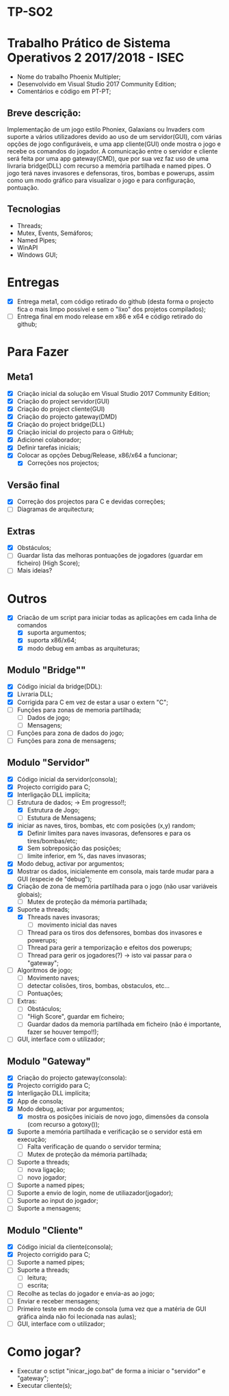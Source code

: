 # TP-SO2

# Trabalho Prático de Sistema Operativos 2 2017/2018 - ISEC
* Nome do trabalho Phoenix Multipler;
* Desenvolvido em Visual Studio 2017 Community Edition;
* Comentários e código em PT-PT;

## Breve descrição:
Implementação de um jogo estilo Phoniex, Galaxians ou Invaders com suporte a vários utilizadores devido ao uso de um servidor(GUI), 
com várias opções de jogo configuráveis, e uma app cliente(GUI) onde mostra o jogo e recebe os comandos do jogador.
A comunicação entre o servidor e cliente será feita por uma app gateway(CMD), que por sua vez faz uso de uma livraria bridge(DLL) com 
recurso a memória partilhada e named pipes.
O jogo terá naves invasores e defensoras, tiros, bombas e powerups, assim como um modo gráfico para visualizar o jogo e para configuração, pontuação.

## Tecnologias
* Threads;
* Mutex, Events, Semáforos;
* Named Pipes;
* WinAPI
* Windows GUI;

# Entregas
- [x] Entrega meta1, com código retirado do github (desta forma o projecto fica o mais limpo possível e sem o "lixo" dos projetos compilados);
- [ ] Entrega final em modo release em x86 e x64 e código retirado do github;

# Para Fazer

## Meta1
- [x] Criação inicial da solução em Visual Studio 2017 Community Edition;
- [x] Criação do project servidor(GUI)
- [x] Criação do project cliente(GUI)
- [x] Criação do projecto gateway(DMD)
- [x] Criação do project bridge(DLL)
- [x] Criação inicial do projecto para o GitHub;
- [x] Adicionei colaborador;
- [x] Definir tarefas iniciais;
- [x] Colocar as opções Debug/Release, x86/x64 a funcionar;
	- [x] Correções nos projectos;

## Versão final
- [x] Correção dos projectos para C e devidas correções;
- [ ] Diagramas de arquitectura; 

## Extras
- [x] Obstáculos;
- [ ] Guardar lista das melhoras pontuações de jogadores (guardar em ficheiro) (High Score);
- [ ] Mais ideias?

# Outros
- [x] Criacão de um script para iniciar todas as aplicações em cada linha de comandos
	- [x] suporta argumentos;
	- [x] suporta x86/x64;
	- [x] modo debug em ambas as arquiteturas;

## Modulo "Bridge""
- [x] Código inicial da bridge(DDL):
- [x] Livraria DLL;
- [x] Corrigida para C em vez de estar a usar o extern "C";
- [ ] Funções para zonas de memoria partilhada;
	- [ ] Dados de jogo;
	- [ ] Mensagens;
- [ ] Funções para zona de dados do jogo;
- [ ] Funções para zona de mensagens;

## Modulo "Servidor"
- [x] Código inicial da servidor(consola);
- [x] Projecto corrigido para C;
- [x] Interligação DLL implícita;
- [ ] Estrutura de dados; -> Em progresso!!;
	- [x] Estrutura de Jogo;
	- [ ] Estutura de Mensagens;
- [x] iniciar as naves, tiros, bombas, etc com posições (x,y) random;
	- [x] Definir limites para naves invasoras, defensores e para os tires/bombas/etc;
	- [x] Sem sobreposição das posições;
	- [ ] limite inferior, em %, das naves invasoras;
- [x] Modo debug, activar por argumentos;
- [x] Mostrar os dados, inicialemente em consola, mais tarde mudar para a GUI (especie de "debug");
- [x] Criação de zona de memória partilhada para o jogo (não usar variáveis globais);
	- [ ] Mutex de proteção da mémoria partilhada;
- [x] Suporte a threads;
	- [x] Threads naves invasoras;
		- [ ] movimento inicial das naves
	- [ ] Thread para os tiros dos defensores, bombas dos invasores e powerups;
	- [ ] Thread para gerir a temporização e efeitos dos powerups;
	- [ ] Thread para gerir os jogadores(?) -> isto vai passar para o "gateway";
- [ ] Algoritmos de jogo;
	- [ ] Movimento naves;
	- [ ] detectar colisões, tiros, bombas, obstaculos, etc...
	- [ ] Pontuações;
- [ ] Extras: 
	- [ ] Obstáculos;
	- [ ] "High Score", guardar em ficheiro;
	- [ ] Guardar dados da memoria partilhada em ficheiro (não é importante, fazer se houver tempo!!);
- [ ] GUI, interface com o utilizador;

## Modulo "Gateway"
- [x] Criação do projecto gateway(consola):
- [x] Projecto corrigido para C;
- [x] Interligação DLL implícita;
- [x] App de consola;
- [x] Modo debug, activar por argumentos;
	- [x] mostra os posições iniciais de novo jogo, dimensões da consola (com recurso a gotoxy());
- [x] Suporte a memória partilhada e verificação se o servidor está em execução;
	- [ ] Falta verificação de quando o servidor termina;
	- [ ] Mutex de proteção da mémoria partilhada;
- [ ] Suporte a threads;
	- [ ] nova ligação;
	- [ ] novo jogador;
- [ ] Suporte a named pipes;
- [ ] Suporte a envio de login, nome de utiliazador(jogador);
- [ ] Suporte ao input do jogador;
- [ ] Suporte a mensagens;
    
## Modulo "Cliente"
- [x] Código inicial da cliente(consola);
- [x] Projecto corrigido para C;
- [ ] Suporte a named pipes;
- [ ] Suporte a threads;
	- [ ] leitura;
	- [ ] escrita;
- [ ] Recolhe as teclas do jogador e envia-as ao jogo;
- [ ] Enviar e receber mensagens;
- [ ] Primeiro teste em modo de consola (uma vez que a matéria de GUI gráfica ainda não foi lecionada nas aulas);
- [ ] GUI, interface com o utilizador;

# Como jogar?
* Executar o sctipt "inicar_jogo.bat" de forma a iniciar o "servidor" e "gateway";
* Executar cliente(s);
